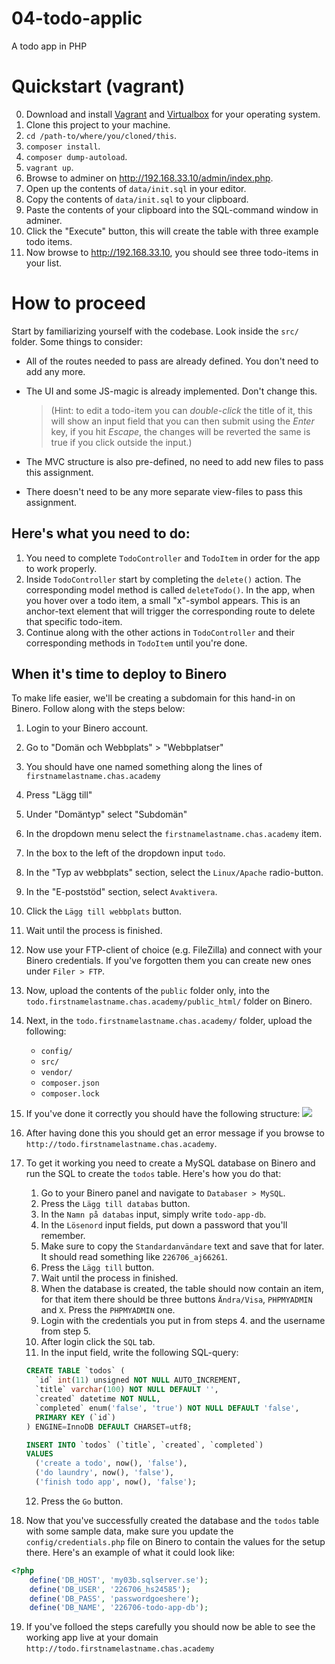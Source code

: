 # 04-todo-applic
A todo app in PHP

# Quickstart (vagrant)
0. Download and install [Vagrant](https://www.vagrantup.com/) and [Virtualbox](https://www.virtualbox.org/wiki/Downloads) for your operating system.
1. Clone this project to your machine.
2. `cd /path-to/where/you/cloned/this`.
3. `composer install`.
4. `composer dump-autoload`.
5. `vagrant up`.
6. Browse to adminer on http://192.168.33.10/admin/index.php.
7. Open up the contents of `data/init.sql` in your editor.
8. Copy the contents of `data/init.sql` to your clipboard.
9. Paste the contents of your clipboard into the SQL-command window in adminer.
10. Click the "Execute" button, this will create the table with three example todo items.
11. Now browse to http://192.168.33.10, you should see three todo-items in your list.

# How to proceed
Start by familiarizing yourself with the codebase. Look inside the `src/` folder. Some things to consider:
  - All of the routes needed to pass are already defined. You don't need to add any more.
  - The UI and some JS-magic is already implemented. Don't change this. 

    > (Hint: to edit a todo-item you can _double-click_ the title of it, this will show an input field that you can then submit using the _Enter_ key, if you hit _Escape_, the changes will be reverted the same is true if you click outside the input.)

  - The MVC structure is also pre-defined, no need to add new files to pass this assignment.
  - There doesn't need to be any more separate view-files to pass this assignment.

## Here's what you need to do:
1. You need to complete `TodoController` and `TodoItem` in order for the app to work properly.
2. Inside `TodoController` start by completing the `delete()` action. The corresponding model method is called `deleteTodo()`.
   In the app, when you hover over a todo item, a small "x"-symbol appears. This is an anchor-text element that will trigger the corresponding route to delete that specific todo-item.
3. Continue along with the other actions in `TodoController` and their corresponding methods in `TodoItem` until you're done. 

## When it's time to deploy to Binero
To make life easier, we'll be creating a subdomain for this hand-in on Binero. Follow along with the steps below:

1) Login to your Binero account.
2) Go to "Domän och Webbplats" > "Webbplatser"
3) You should have one named something along the lines of `firstnamelastname.chas.academy`
4) Press "Lägg till"
5) Under "Domäntyp" select "Subdomän"
6) In the dropdown menu select the `firstnamelastname.chas.academy` item.
7) In the box to the left of the dropdown input `todo`.
8) In the "Typ av webbplats" section, select the `Linux/Apache` radio-button.
9) In the "E-poststöd" section, select `Avaktivera`.
10) Click the `Lägg till webbplats` button.
11) Wait until the process is finished.
12) Now use your FTP-client of choice (e.g. FileZilla) and connect with your Binero credentials. If you've forgotten them you can create new ones under `Filer > FTP`.
13) Now, upload the contents of the `public` folder only, into the `todo.firstnamelastname.chas.academy/public_html/` folder on Binero.
14) Next, in the `todo.firstnamelastname.chas.academy/` folder, upload the following:

    - `config/`
    - `src/`
    - `vendor/`
    - `composer.json`
    - `composer.lock`

15) If you've done it correctly you should have the following structure:
![](https://i.ibb.co/7rPvfBQ/app-structure-binero.png)

16) After having done this you should get an error message if you browse to `http://todo.firstnamelastname.chas.academy`.
17) To get it working you need to create a MySQL database on Binero and run the SQL to create the `todos` table. Here's how you do that:
    1. Go to your Binero panel and navigate to `Databaser > MySQL`.
    2. Press the `Lägg till databas` button.
    3. In the `Namn på databas` input, simply write `todo-app-db`.
    4. In the `Lösenord` input fields, put down a password that you'll remember.
    5. Make sure to copy the `Standardanvändare` text and save that for later. It should read something like `226706_aj66261`.
    6. Press the `Lägg till` button.
    7. Wait until the process in finished.
    8. When the database is created, the table should now contain an item, for that item there should be three buttons `Ändra/Visa`, `PHPMYADMIN` and `X`. Press the `PHPMYADMIN` one.
    9. Login with the credentials you put in from steps 4. and the username from step 5.
    10. After login click the `SQL` tab.
    11. In the input field, write the following SQL-query:

    ```SQL
    CREATE TABLE `todos` (
      `id` int(11) unsigned NOT NULL AUTO_INCREMENT,
      `title` varchar(100) NOT NULL DEFAULT '',
      `created` datetime NOT NULL,
      `completed` enum('false', 'true') NOT NULL DEFAULT 'false',
      PRIMARY KEY (`id`)
    ) ENGINE=InnoDB DEFAULT CHARSET=utf8;

    INSERT INTO `todos` (`title`, `created`, `completed`)
    VALUES
      ('create a todo', now(), 'false'),
      ('do laundry', now(), 'false'),
      ('finish todo app', now(), 'false');
    ```
    12. Press the `Go` button.
18) Now that you've successfully created the database and the `todos` table with some sample data, make sure you update the `config/credentials.php` file on Binero to contain the values for the setup there. Here's an example of what it could look like:

  ```PHP
  <?php
      define('DB_HOST', 'my03b.sqlserver.se');
      define('DB_USER', '226706_hs24585');
      define('DB_PASS', 'passwordgoeshere');
      define('DB_NAME', '226706-todo-app-db');
  ```
19) If you've folloed the steps carefully you should now be able to see the working app live at your domain `http://todo.firstnamelastname.chas.academy`
